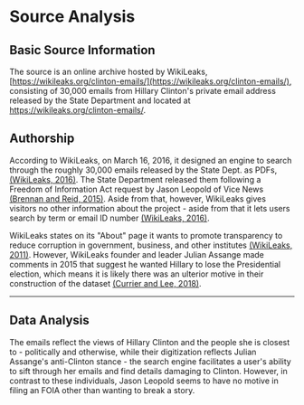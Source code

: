 # Source Analysis

## Basic Source Information

The source is an online archive hosted by WikiLeaks, [https://wikileaks.org/clinton-emails/](https://wikileaks.org/clinton-emails/), consisting of 30,000 emails from Hillary Clinton's private email address released by the State Department and located at https://wikileaks.org/clinton-emails/.


## Authorship

According to WikiLeaks, on March 16, 2016, it designed an engine to search through the roughly 30,000 emails released by the State Dept. as PDFs, [(WikiLeaks, 2016)](https://wikileaks.org/clinton-emails/). The State Department released them following a Freedom of Information Act request by Jason Leopold of Vice News  [(Brennan and Reid, 2015)](https://www.cbsnews.com/news/state-dept-to-comply-with-court-order-on-hillary-clintons-emails/). Aside from that, however, WikiLeaks gives visitors no other information about the project - aside from that it lets users search by term or email ID number [(WikiLeaks, 2016)](https://wikileaks.org/clinton-emails/).



WikiLeaks states on its "About" page it wants to promote transparency to reduce corruption in government, business, and other institutes  [(WikiLeaks, 2011)](https://wikileaks.org/About.html). However, WikiLeaks founder and leader Julian Assange made comments in 2015 that suggest he wanted Hillary to lose the Presidential election, which means it is likely there was an ulterior motive in their construction of the dataset [(Currier and Lee, 2018)](https://theintercept.com/2018/02/14/julian-assange-wikileaks-election-clinton-trump/). 


 
---

## Data Analysis

  The emails reflect the views of Hillary Clinton and the people she is closest to - politically and otherwise, while their digitization reflects Julian Assange's anti-Clinton stance - the search engine facilitates a user's ability to sift through her emails and find details damaging to Clinton. However, in contrast to these individuals, Jason Leopold seems to have no motive in filing an FOIA other than wanting to break a story.


